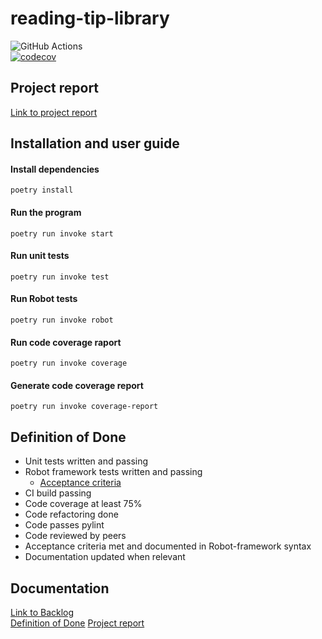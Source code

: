 # reading-tip-library
![GitHub Actions](https://github.com/asianomainen/reading-tip-library/workflows/CI/badge.svg)  
[![codecov](https://codecov.io/gh/asianomainen/reading-tip-library/branch/main/graph/badge.svg?token=IM4BJC00JG)](https://codecov.io/gh/asianomainen/reading-tip-library)

## Project report
[Link to project report](https://docs.google.com/document/d/1xAEykxp7c1_VvfG7exvA3oFjSuYkrG2kYzBhyz4gdYU/edit?usp=sharing)

## Installation and user guide

#### Install dependencies

```
poetry install
```

#### Run the program

```
poetry run invoke start
```

#### Run unit tests

```
poetry run invoke test
```

#### Run Robot tests

```
poetry run invoke robot
```

#### Run code coverage raport

```
poetry run invoke coverage
```

#### Generate code coverage report

```
poetry run invoke coverage-report
```

## Definition of Done
- Unit tests written and passing
- Robot framework tests written and passing
  - [Acceptance criteria](https://github.com/asianomainen/reading-tip-library/blob/main/src/tests/test.robot)
- CI build passing
- Code coverage at least 75%
- Code refactoring done
- Code passes pylint
- Code reviewed by peers
- Acceptance criteria met and documented in Robot-framework syntax
- Documentation updated when relevant

## Documentation
[Link to Backlog](https://docs.google.com/spreadsheets/d/1A3XL6Ixnftyqe45tI8JnFBjwFhiAg_5na4TVUxUSTFI/edit?usp=sharing)  
[Definition of Done](https://github.com/asianomainen/reading-tip-library/blob/main/Documentation/definitionofdone.md)
[Project report](https://docs.google.com/document/d/1xAEykxp7c1_VvfG7exvA3oFjSuYkrG2kYzBhyz4gdYU/edit?usp=sharing)
